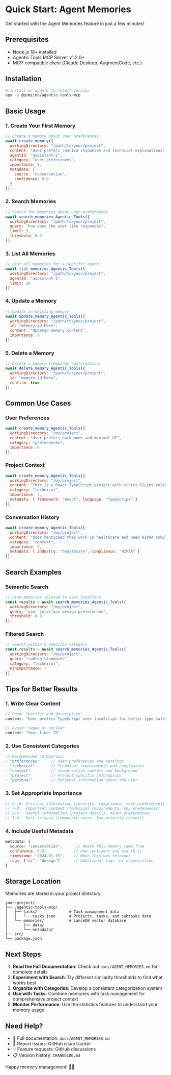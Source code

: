 # Quick Start: Agent Memories

Get started with the Agent Memories feature in just a few minutes!

## Prerequisites

- Node.js 18+ installed
- Agentic Tools MCP Server v1.2.0+
- MCP-compatible client (Claude Desktop, AugmentCode, etc.)

## Installation

```bash
# Install or update to latest version
npx -y @pimzino/agentic-tools-mcp
```

## Basic Usage

### 1. Create Your First Memory

```javascript
// Create a memory about user preferences
await create_memory({
  workingDirectory: "/path/to/your/project",
  content: "User prefers concise responses and technical explanations",
  agentId: "assistant-1",
  category: "user_preferences",
  importance: 8,
  metadata: {
    source: "conversation",
    confidence: 0.9
  }
});
```

### 2. Search Memories

```javascript
// Search for memories about user preferences
await search_memories_Agentic_Tools({
  workingDirectory: "/path/to/your/project",
  query: "how does the user like responses",
  limit: 5,
  threshold: 0.3
});
```

### 3. List All Memories

```javascript
// List all memories for a specific agent
await list_memories_Agentic_Tools({
  workingDirectory: "/path/to/your/project",
  agentId: "assistant-1",
  limit: 20
});
```

### 4. Update a Memory

```javascript
// Update an existing memory
await update_memory_Agentic_Tools({
  workingDirectory: "/path/to/your/project",
  id: "memory-id-here",
  content: "Updated memory content",
  importance: 9
});
```

### 5. Delete a Memory

```javascript
// Delete a memory (requires confirmation)
await delete_memory_Agentic_Tools({
  workingDirectory: "/path/to/your/project",
  id: "memory-id-here",
  confirm: true
});
```

## Common Use Cases

### User Preferences
```javascript
await create_memory_Agentic_Tools({
  workingDirectory: "/my/project",
  content: "User prefers dark mode and minimal UI",
  category: "preferences",
  importance: 8
});
```

### Project Context
```javascript
await create_memory_Agentic_Tools({
  workingDirectory: "/my/project",
  content: "This is a React TypeScript project with strict ESLint rules",
  category: "technical",
  importance: 7,
  metadata: { framework: "React", language: "TypeScript" }
});
```

### Conversation History
```javascript
await create_memory_Agentic_Tools({
  workingDirectory: "/my/project",
  content: "User mentioned they work in healthcare and need HIPAA compliance",
  category: "context",
  importance: 9,
  metadata: { industry: "healthcare", compliance: "HIPAA" }
});
```

## Search Examples

### Semantic Search
```javascript
// Find memories related to user interface
const results = await search_memories_Agentic_Tools({
  workingDirectory: "/my/project",
  query: "user interface design preferences",
  threshold: 0.8
});
```

### Filtered Search
```javascript
// Search within a specific category
const results = await search_memories_Agentic_Tools({
  workingDirectory: "/my/project",
  query: "coding standards",
  category: "technical",
  minImportance: 7
});
```

## Tips for Better Results

### 1. Write Clear Content
```javascript
// Good: Specific and descriptive
content: "User prefers TypeScript over JavaScript for better type safety"

// Avoid: Vague or unclear
content: "User likes TS"
```

### 2. Use Consistent Categories
```javascript
// Recommended categories:
- "preferences"     // User preferences and settings
- "technical"       // Technical requirements and constraints
- "context"         // Conversation context and background
- "project"         // Project-specific information
- "personal"        // Personal information about the user
```

### 3. Set Appropriate Importance
```javascript
// 9-10: Critical information (security, compliance, core preferences)
// 7-8:  Important context (technical requirements, key preferences)
// 5-6:  Useful information (project details, minor preferences)
// 1-4:  Nice to have (temporary notes, low-priority context)
```

### 4. Include Useful Metadata
```javascript
metadata: {
  source: "conversation",      // Where this memory came from
  confidence: 0.9,            // How confident you are (0-1)
  timestamp: "2024-01-15",    // When this was relevant
  tags: ["ui", "design"]      // Additional tags for organization
}
```

## Storage Location

Memories are stored in your project directory:
```
your-project/
├── .agentic-tools-mcp/
│   ├── tasks/              # Task management data
│   │   └── tasks.json      # Projects, tasks, and subtasks data
│   └── memories/           # LanceDB vector database
│       ├── data/
│       └── metadata/
├── src/
└── package.json
```

## Next Steps

1. **Read the Full Documentation**: Check out `docs/AGENT_MEMORIES.md` for complete details
2. **Experiment with Search**: Try different similarity thresholds to find what works best
3. **Organize with Categories**: Develop a consistent categorization system
4. **Use with Tasks**: Combine memories with task management for comprehensive project context
5. **Monitor Performance**: Use the statistics features to understand your memory usage

## Need Help?

- 📖 Full documentation: `docs/AGENT_MEMORIES.md`
- 🐛 Report issues: GitHub issue tracker
- 💡 Feature requests: GitHub discussions
- 📋 Version history: `CHANGELOG.md`

Happy memory management! 🧠✨
